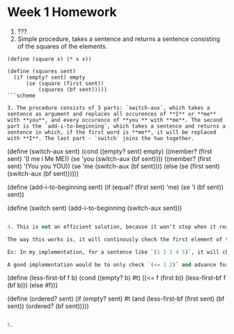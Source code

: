 # Week 1 Homework
1. ???
2. Simple procedure, takes a sentence and returns a sentence consisting of the squares of the elements.

```
(define (square x) (* x x))

(define (squares sent)
  (if (empty? sent) empty
      (se (square (first sent))
          (squares (bf sent)))))
```scheme

3. The procedure consists of 3 parts: `switch-aux`, which takes a sentence as argument and replaces all occurences of **I** or **me** with **you**, and every occurence of **you ** with **me**. The second part is the `add-i-to-beginning`, which takes a sentence and returns a sentence in which, if the first word is **me**, it will be replaced with **I**. The last part - `switch` joins the two together.

```
(define (switch-aux sent)
  (cond ((empty? sent) empty)
        ((member? (first sent) '(I me i Me ME))
         (se 'you (switch-aux (bf sent))))
        ((member? (first sent) '(You you YOU))
         (se 'me (switch-aux (bf sent))))
        (else (se (first sent) (switch-aux (bf sent))))))

(define (add-i-to-beginning sent)
  (if (equal? (first sent) 'me)
      (se 'I (bf sent))
      sent))

(define (switch sent)
  (add-i-to-beginning (switch-aux sent)))
```scheme

4. This is not an efficient solution, because it won't stop when it reached a number that is less than the one before.

The way this works is, it will continously check the first element of the list to all the others, and will do this untill it runs out of elements to check. This only happens when there is no element less than the ones before it, since otherwise the `less-first-bf` would return `#false`. However, it is possible to do the same thing, but not check everything before the current element, since if we have a case like `(1 2 3 1 4)`, reaching the case where we check `(<= 3 1`) would be `#false`.

Ex: In my implementation, for a sentence like `(1 2 3 4 5)`, it will check `(<= 1 2)`, `(<= 1 3)`, `(<= 1 4)` and `(<= 1 5)`.

A good implementation would be to only check `(<= 1 2)` and advance forward, checking `(<= 2 3)` but I haven't found a way and I'm writing the markdown version while in week 4, so I don't quite feel like going back and completing it.

```
(define (less-first-bf f b)
  (cond ((empty? b) #t)
        ((<= f (first b))
         (less-first-bf f (bf b)))
        (else #f)))

(define (ordered? sent)
  (if (empty? sent) #t
      (and (less-first-bf (first sent) (bf sent))
           (ordered? (bf sent)))))
```scheme

5.
